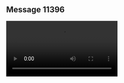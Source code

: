 ## Message 11396



![Video](https://data.iron-swords.co.il/2024/September/10/https://data.iron-swords.co.il/2024/September/10/11396/11396_media.mp4)
